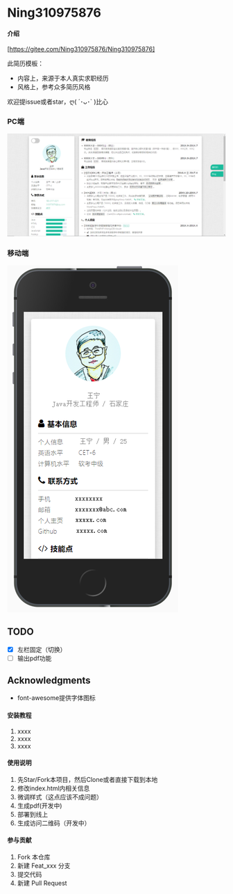 # Ning310975876

#### 介绍

[https://gitee.com/Ning310975876/Ning310975876]

此简历模板：

- 内容上，来源于本人真实求职经历
- 风格上，参考众多简历风格

欢迎提issue或者star，ღ( ´･ᴗ･` )比心

### PC端
![](assets/images/pc.png)

### 移动端
![](assets/images/ip.png)

## TODO
- [x] 左栏固定（切换）
- [ ] 输出pdf功能

## Acknowledgments
- font-awesome提供字体图标

#### 安装教程

1.  xxxx
2.  xxxx
3.  xxxx

#### 使用说明

1. 先Star/Fork本项目，然后Clone或者直接下载到本地
2. 修改index.html内相关信息
3. 微调样式（这点应该不成问题）
4. 生成pdf(开发中)
5. 部署到线上
6. 生成访问二维码（开发中）

#### 参与贡献

1.  Fork 本仓库
2.  新建 Feat_xxx 分支
3.  提交代码
4.  新建 Pull Request


